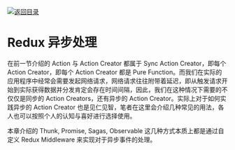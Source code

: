 [![返回目录](https://i.postimg.cc/50XLzC7C/image.png)](https://parg.co/UGZ)

# Redux 异步处理

在前一节介绍的 Action 与 Action Creator 都属于 Sync Action Creator，即每个 Action Creator，即每个 Action Creator 都是 Pure Function。而我们在实际的应用程序中经常会需要发起网络请求，网络请求往往附带着延迟，即从触发请求开始到实际获得数据并分发肯定会存在时间间隔，因此，我们在这种情况下需要的不仅仅是同步的 Action Creators，还有异步的 Action Creator。实际上对于如何实践异步的 Action Creator 也是见仁见智，笔者在这里会介绍几种常见的用法，各人也可以按照个人的认知与喜好进行选择使用。

本章介绍的 Thunk, Promise, Sagas, Observable 这几种方式本质上都是通过自定义 Redux Middleware 来实现对于异步事件的处理。
